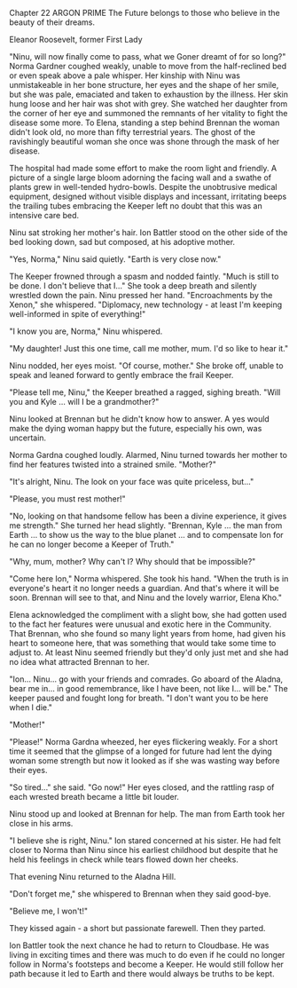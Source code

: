 Chapter 22
ARGON PRIME
The Future belongs to those who believe in the beauty 
of their dreams. 


Eleanor Roosevelt, 
former First Lady 


"Ninu, will now finally come to pass, what we Goner dreamt of for so long?" Norma Gardner coughed weakly, unable to move from the half-reclined bed or even speak above a pale whisper. Her kinship with Ninu was unmistakeable in her bone structure, her eyes and the shape of her smile, but she was pale, emaciated and taken to exhaustion by the illness. Her skin hung loose and her hair was shot with grey. She watched her daughter from the corner of her eye and summoned the remnants of her vitality to fight the disease some more. To Elena, standing a step behind Brennan the woman didn't look old, no more than fifty terrestrial years. The ghost of the ravishingly beautiful woman she once was shone through the mask of her disease. 

The hospital had made some effort to make the room light and friendly. A picture of a single large bloom adorning the facing wall and a swathe of plants grew in well-tended hydro-bowls. Despite the unobtrusive medical equipment, designed without visible displays and incessant, irritating beeps the trailing tubes embracing the Keeper left no doubt that this was an intensive care bed. 

Ninu sat stroking her mother's hair. Ion Battler stood on the other side of the bed looking down, sad but composed, at his adoptive mother. 

"Yes, Norma," Ninu said quietly. "Earth is very close now." 

The Keeper frowned through a spasm and nodded faintly. "Much is still to be done. I don't believe that I…" She took a deep breath and silently wrestled down the pain. Ninu pressed her hand. "Encroachments by the Xenon," she whispered. "Diplomacy, new technology - at least I'm keeping well-informed in spite of everything!" 

"I know you are, Norma," Ninu whispered. 

"My daughter! Just this one time, call me mother, mum. I'd so like to hear it." 

Ninu nodded, her eyes moist. "Of course, mother." She broke off, unable to speak and leaned forward to gently embrace the frail Keeper. 

"Please tell me, Ninu," the Keeper breathed a ragged, sighing breath. "Will you and Kyle … will I be a grandmother?" 

Ninu looked at Brennan but he didn't know how to answer. A yes would make the dying woman happy but the future, especially his own, was uncertain. 

Norma Gardna coughed loudly. Alarmed, Ninu turned towards her mother to find her features twisted into a strained smile. "Mother?" 

"It's alright, Ninu. The look on your face was quite priceless, but..." 

"Please, you must rest mother!" 

"No, looking on that handsome fellow has been a divine experience, it gives me strength." She turned her head slightly. "Brennan, Kyle … the man from Earth … to show us the way to the blue planet … and to compensate Ion for he can no longer become a Keeper of Truth." 


"Why, mum, mother? Why can't I? Why should that be impossible?" 

"Come here Ion," Norma whispered. She took his hand. "When the truth is in everyone's heart it no longer needs a guardian. And that's where it will be soon. Brennan will see to that, and Ninu and the lovely warrior, Elena Kho." 

Elena acknowledged the compliment with a slight bow, she had gotten used to the fact her features were unusual and exotic here in the Community. That Brennan, who she found so many light years from home, had given his heart to someone here, that was something that would take some time to adjust to. At least Ninu seemed friendly but they'd only just met and she had no idea what attracted Brennan to her. 

"Ion... Ninu... go with your friends and comrades. Go aboard of the Aladna, bear me in... in good remembrance, like I have been, not like I... will be." The keeper paused and fought long for breath. "I don't want you to be here when I die." 

"Mother!" 

"Please!" Norma Gardna wheezed, her eyes flickering weakly. For a short time it seemed that the glimpse of a longed for future had lent the dying woman some strength but now it looked as if she was wasting way before their eyes. 

"So tired..." she said. "Go now!" Her eyes closed, and the rattling rasp of each wrested breath became a little bit louder. 

Ninu stood up and looked at Brennan for help. The man from Earth took her close in his arms. 

"I believe she is right, Ninu." Ion stared concerned at his sister. He had felt closer to Norma than Ninu since his earliest childhood but despite that he held his feelings in check while tears flowed down her cheeks. 

That evening Ninu returned to the Aladna Hill. 

"Don't forget me," she whispered to Brennan when they said good-bye. 

"Believe me, I won't!" 

They kissed again - a short but passionate farewell. Then they parted. 

Ion Battler took the next chance he had to return to Cloudbase. He was living in exciting times and there was much to do even if he could no longer follow in Norma's footsteps and become a Keeper. He would still follow her path because it led to Earth and there would always be truths to be kept.

